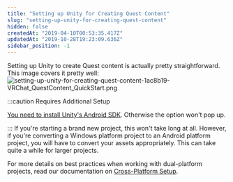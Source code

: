 ```yaml
---
title: "Setting up Unity for Creating Quest Content"
slug: "setting-up-unity-for-creating-quest-content"
hidden: false
createdAt: "2019-04-10T00:53:35.417Z"
updatedAt: "2019-10-28T19:23:09.636Z"
sidebar_position: -1
---
```

Setting up Unity to create Quest content is actually pretty straightforward. This image covers it pretty well:
![setting-up-unity-for-creating-quest-content-1ac8b19-VRChat_QuestContent_QuickStart.png](/creators.vrchat.com/images/setting-up-unity-for-creating-quest-content-1ac8b19-VRChat_QuestContent_QuickStart.png)

:::caution Requires Additional Setup

[You need to install Unity's Android SDK](https://docs.unity3d.com/2019.4/Documentation/Manual/android-sdksetup.html). Otherwise the option won't pop up.

:::
If you're starting a brand new project, this won't take long at all. However, if you're converting a Windows platform project to an Android platform project, you will have to convert your assets appropriately. This can take quite a while for larger projects.

For more details on best practices when working with dual-platform projects, read our documentation on [Cross-Platform Setup](/creators.vrchat.com/platforms/android/cross-platform-setup).